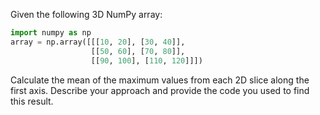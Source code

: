 Given the following 3D NumPy array:

```python
import numpy as np
array = np.array([[[10, 20], [30, 40]], 
                  [[50, 60], [70, 80]], 
                  [[90, 100], [110, 120]]])
```

Calculate the mean of the maximum values from each 2D slice along the first axis. Describe your approach and provide the code you used to find this result.
